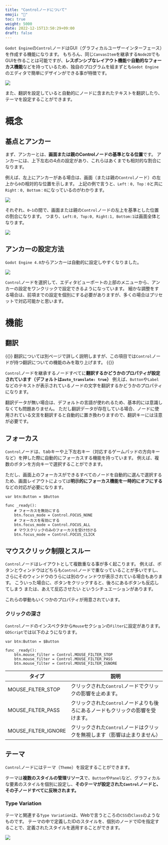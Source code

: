 ```yaml
---
title: "Controlノードについて"
emoji: "📌"
toc: true
weight: 5000
date: 2022-12-15T13:50:29+09:00
draft: false
---
```



`Godot Engine`の`Control`ノードはGUI（グラフィカルユーザーインターフェース）を作成する機能になります。
もちろん、同じ`CanvasItem`を継承する`Node2D`でもGUIを作ることは可能ですが、**レスポンシブなレイアウト機能**や**自動的なフォーカス機能**などを持っているため、独自のプログラムを組まずとも`Godot Engine`のエディタで簡単にデザインができる事が特徴です。

![](img/window_size2.gif#center-w100)

また、翻訳を設定していると自動的にノードに含まれたテキストを翻訳したり、テーマを設定することができます。


# 概念

## 基点とアンカー

まず、アンカーとは、**画面または親のControlノードの基準となる位置**です。
アンカーには、上下左右の4点の設定があり、これらはあくまでも相対的な割合になります。

例えば、左上にアンカーがある場合は、画面（または親の`Control`ノード）の左上から`0`の相対的な位置を示します。
上記の例で言うと、`Left：0, Top：0`と共に`Right：0, Bottom：0`になっているのがわかります。

![](img/2022-12-15-14-30-53.png)

それぞれ、`0~1`の間で、画面または親の`Control`ノードの左上を基準とした位置の割合になります。
つまり、`Left:0, Top:0, Right:1, Bottom:1`は画面全体となります。

![](img/2022-12-15-14-27-01.png)

## アンカーの設定方法

`Godot Engine 4.0`からアンカーは自動的に設定しやすくなりました。

![](img/2022-12-15-14-34-01.png#center)

`Control`ノードを選択して、エディタビューポートの上部のメニューから、アンカーの設定をワンクリックで設定できるようになっています。
細かな調整をする場合は、前項までの設定を個別にする必要がありますが、多くの場合はプリセットで対応可能かと思います。


# 機能

## 翻訳

{{<comment>}}
翻訳については別ページで詳しく説明しますが、この項目では`Control`ノードが持つ翻訳についての機能のみを取り上げます。
{{</comment>}}

`Control`ノードを継承するノードすべてに**翻訳するかどうかのプロパティが設定されています（デフォルトは`auto_translate: true`）**
例えば、`Button`や`Label`などのテキストが表示されているノードの文字を翻訳するかどうかのプロパティになります。

翻訳データが無い場合は、デフォルトの言語が使われるため、基本的には意識しなくても問題ありません。
ただし翻訳データが存在している場合、ノードに使用されている文言を翻訳すると自動的に置き換わりますので、翻訳キーには注意が必要です。

## フォーカス

`Control`ノードは、<kbd>tab</kbd>キーや上下左右キー（対応するゲームパッドの方向キーなど）を押した際に自動的にフォーカスする機能を持っています。
例えば、複数のボタンを方向キーで選択することができます。

ただし、画面上のフォーカスができるすべてのノードを自動的に選んで選択するため、画面レイアウトによっては**明示的にフォーカス機能を一時的にオフにする** などの対応が必要になります。

```gdscript
var btn:Button = $Button

func _ready():
    # フォーカスを無効にする
    btn.focus_mode = Control.FOCUS_NONE
    # フォーカスを有効にする
    btn.focus_mode = Control.FOCUS_ALL
    # マウスクリックのみのフォーカスを受け付ける
    btn.focus_mode = Control.FOCUS_CLICK
```

## マウスクリック制限とスルー

`Control`ノードはレイアウトとして複数重なる事が多く起こります。
例えば、ボタンとウィンドウはどちらも`Control`ノードで重なっていることが多いですし、さらにそのウィンドウのうらには別のウィンドウが表示されている場合もあります。
こういった場合に、ボタンをクリックすると、後ろにあるボタンも反応してしまう または、あえて反応させたい というシチュエーションがあります。

これらの挙動もいくつかのプロパティが用意されています。

### クリックの深さ

`Control`ノードのインスペクタから`Mouse`セクションの`Filter`に設定があります。
`GDScript`では以下のようになります。

```gdscript
var btn:Button = $Button

func _ready():
    btn.mouse_filter = Control.MOUSE_FILTER_STOP 
    btn.mouse_filter = Control.MOUSE_FILTER_PASS 
    btn.mouse_filter = Control.MOUSE_FILTER_IGNORE 
```

|タイプ|説明|
|---|---|
|MOUSE_FILTER_STOP|クリックされた`Control`ノードでクリックの影響を止めます。|
|MOUSE_FILTER_PASS|クリックされた`Control`ノードよりも後ろにあるノードもクリックの影響を受けます。|
|MOUSE_FILTER_IGNORE|クリックされた`Control`ノードはクリックを無視します（影響は止まりません）|

## テーマ

`Control`ノードにはテーマ（`Theme`）を設定することができます。

テーマは**複数のスタイルの管理リソース**で、`Button`や`Panel`など、グラフィカルな要素のスタイルを個別に設定し、**そのテーマが設定された`Control`ノードと、その子ノードすべてに反映されます。**

### Type Variation

テーマと関連する`Type Variation`は、Webで言うところの`CSS`の`Class`のようなものです。
テーマの中で定義したIDのスタイルを、個別のノードでIDを指定することで、定義されたスタイルを適用することができます。

![](img/2022-12-15-17-54-11.png)
